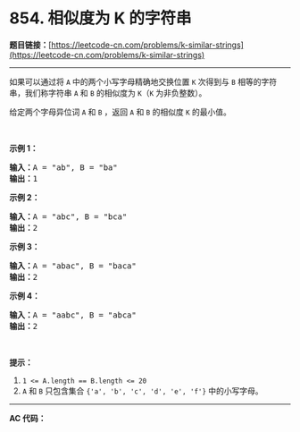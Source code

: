 # 854. 相似度为 K 的字符串

**题目链接：**[https://leetcode-cn.com/problems/k-similar-strings](https://leetcode-cn.com/problems/k-similar-strings)

---

<div class="content__1Y2H">
 <div class="notranslate">
  <p>如果可以通过将 <code>A</code> 中的两个小写字母精确地交换位置 <code>K</code> 次得到与 <code>B</code> 相等的字符串，我们称字符串&nbsp;<code>A</code>&nbsp;和&nbsp;<code>B</code>&nbsp;的相似度为 <code>K</code>（<code>K</code>&nbsp;为非负整数）。</p> 
  <p>给定两个字母异位词&nbsp;<code>A</code>&nbsp;和&nbsp;<code>B</code>&nbsp;，返回 <code>A</code> 和 <code>B</code>&nbsp;的相似度 <code>K</code> 的最小值。</p> 
  <p>&nbsp;</p> 
  <p><strong>示例 1：</strong></p> 
  <pre class="language-text"><strong>输入：</strong>A = "ab", B = "ba"
<strong>输出：</strong>1
</pre> 
  <p><strong>示例 2：</strong></p> 
  <pre class="language-text"><strong>输入：</strong>A = "abc", B = "bca"
<strong>输出：</strong>2
</pre> 
  <p><strong>示例 3：</strong></p> 
  <pre class="language-text"><strong>输入：</strong>A = "abac", B = "baca"
<strong>输出：</strong>2
</pre> 
  <p><strong>示例 4：</strong></p> 
  <pre class="language-text"><strong>输入：</strong>A = "aabc", B = "abca"
<strong>输出：</strong>2</pre> 
  <p>&nbsp;</p> 
  <p><strong>提示：</strong></p> 
  <ol> 
   <li><code>1 &lt;= A.length == B.length &lt;= 20</code></li> 
   <li><code>A</code>&nbsp;和&nbsp;<code>B</code>&nbsp;只包含集合&nbsp;<code>{'a', 'b', 'c', 'd', 'e', 'f'}</code>&nbsp;中的小写字母。</li> 
  </ol> 
 </div>
</div>

---

**AC 代码：**

```java

```